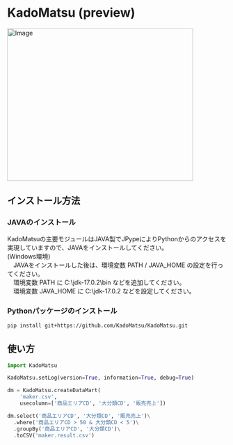 # KadoMatsu (preview)

<img width="427" height="351" alt="Image" src="https://github.com/user-attachments/assets/aa34d255-51f2-4bed-a52e-eb93ad434e0a" />

## インストール方法

### JAVAのインストール
KadoMatsuの主要モジュールはJAVA製でJPypeによりPythonからのアクセスを実現していますので、JAVAをインストールしてください。\
(Windows環境)\
　JAVAをインストールした後は、環境変数 PATH / JAVA_HOME の設定を行ってください。\
　環境変数 PATH に C:\jdk-17.0.2\bin などを追加してください。\
　環境変数 JAVA_HOME に C:\jdk-17.0.2 などを設定してください。

### Pythonパッケージのインストール
```bash
pip install git+https://github.com/KadoMatsu/KadoMatsu.git
```

## 使い方
```python
import KadoMatsu

KadoMatsu.setLog(version=True, information=True, debug=True)

dm = KadoMatsu.createDataMart(
	'maker.csv',
	usecolumn=['商品エリアCD', '大分類CD', '販売売上'])

dm.select('商品エリアCD', '大分類CD', '販売売上')\
  .where('商品エリアCD > 50 & 大分類CD < 5')\
  .groupBy('商品エリアCD', '大分類CD')\
  .toCSV('maker.result.csv')

```
